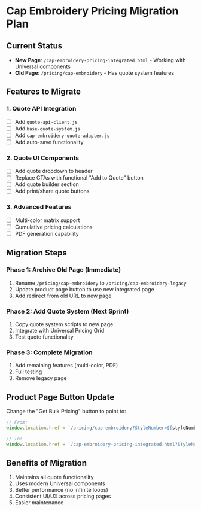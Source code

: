 # Cap Embroidery Pricing Migration Plan

## Current Status
- **New Page**: `/cap-embroidery-pricing-integrated.html` - Working with Universal components
- **Old Page**: `/pricing/cap-embroidery` - Has quote system features

## Features to Migrate

### 1. Quote API Integration
- [ ] Add `quote-api-client.js`
- [ ] Add `base-quote-system.js`
- [ ] Add `cap-embroidery-quote-adapter.js`
- [ ] Add auto-save functionality

### 2. Quote UI Components
- [ ] Add quote dropdown to header
- [ ] Replace CTAs with functional "Add to Quote" button
- [ ] Add quote builder section
- [ ] Add print/share quote buttons

### 3. Advanced Features
- [ ] Multi-color matrix support
- [ ] Cumulative pricing calculations
- [ ] PDF generation capability

## Migration Steps

### Phase 1: Archive Old Page (Immediate)
1. Rename `/pricing/cap-embroidery` to `/pricing/cap-embroidery-legacy`
2. Update product page button to use new integrated page
3. Add redirect from old URL to new page

### Phase 2: Add Quote System (Next Sprint)
1. Copy quote system scripts to new page
2. Integrate with Universal Pricing Grid
3. Test quote functionality

### Phase 3: Complete Migration
1. Add remaining features (multi-color, PDF)
2. Full testing
3. Remove legacy page

## Product Page Button Update

Change the "Get Bulk Pricing" button to point to:
```javascript
// From:
window.location.href = `/pricing/cap-embroidery?StyleNumber=${styleNumber}&COLOR=${encodeURIComponent(color)}`;

// To:
window.location.href = `/cap-embroidery-pricing-integrated.html?StyleNumber=${styleNumber}&COLOR=${encodeURIComponent(color)}`;
```

## Benefits of Migration
1. Maintains all quote functionality
2. Uses modern Universal components
3. Better performance (no infinite loops)
4. Consistent UI/UX across pricing pages
5. Easier maintenance